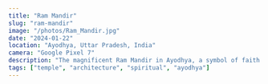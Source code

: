 ```yaml
---
title: "Ram Mandir"
slug: "ram-mandir"
image: "/photos/Ram_Mandir.jpg"
date: "2024-01-22"
location: "Ayodhya, Uttar Pradesh, India"
camera: "Google Pixel 7"
description: "The magnificent Ram Mandir in Ayodhya, a symbol of faith and architectural grandeur"
tags: ["temple", "architecture", "spiritual", "ayodhya"]
---
```

